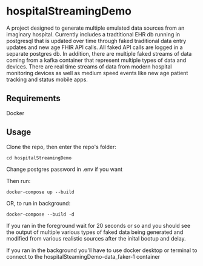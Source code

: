 # hospitalStreamingDemo
A project designed to generate multiple emulated data sources from an imaginary hospital. Currently includes a tradtitional EHR db running in postgresql that is updated over time through faked traditional data entry updates and new age FHIR API calls. All faked API calls are logged in a separate postgres db. In addition, there are multiple faked streams of data coming from a kafka container that represent multiple types of data and devices. There are real time streams of data from modern hospital monitoring devices as well as medium speed events like new age patient tracking and status mobile apps. 

## Requirements
Docker

## Usage
Clone the repo, then enter the repo's folder: 
```
cd hospitalStreamingDemo
```
Change postgres password in .env if you want

Then run: 
```
docker-compose up --build 
```
OR, to run in background:
```
docker-compose --build -d 
```
If you ran in the foreground wait for 20 seconds or so and you should see the output of multiple various types of faked data being generated and modified from various realistic sources after the inital bootup and delay.

If you ran in the background you'll have to use docker desktop or terminal to connect to the hospitalSteamingDemo-data_faker-1 container
